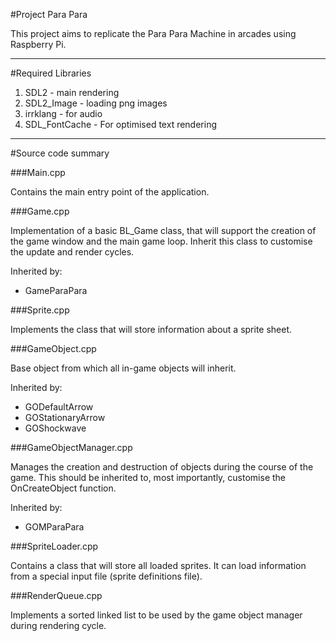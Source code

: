 #Project Para Para

This project aims to replicate the Para Para Machine
in arcades using Raspberry Pi.

---

#Required Libraries

1. SDL2             - main rendering
2. SDL2_Image       - loading png images
3. irrklang         - for audio
4. SDL_FontCache    - For optimised text rendering

---

#Source code summary

###Main.cpp

Contains the main entry point of the application.

###Game.cpp

Implementation of a basic BL_Game class, that
will support the creation of the game window
and the main game loop.
Inherit this class to customise the update
and render cycles.

Inherited by:
* GameParaPara

###Sprite.cpp

Implements the class that will store information
about a sprite sheet.

###GameObject.cpp

Base object from which all in-game objects will
inherit.

Inherited by:
* GODefaultArrow
* GOStationaryArrow
* GOShockwave

###GameObjectManager.cpp

Manages the creation and destruction of objects
during the course of the game.
This should be inherited to, most importantly,
customise the OnCreateObject function.

Inherited by:
* GOMParaPara

###SpriteLoader.cpp

Contains a class that will store all loaded
sprites. It can load information from a special
input file (sprite definitions file).

###RenderQueue.cpp

Implements a sorted linked list to be used by the
game object manager during rendering cycle.
